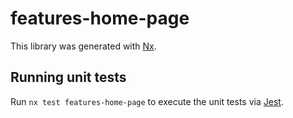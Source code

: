 # features-home-page

This library was generated with [Nx](https://nx.dev).

## Running unit tests

Run `nx test features-home-page` to execute the unit tests via [Jest](https://jestjs.io).
